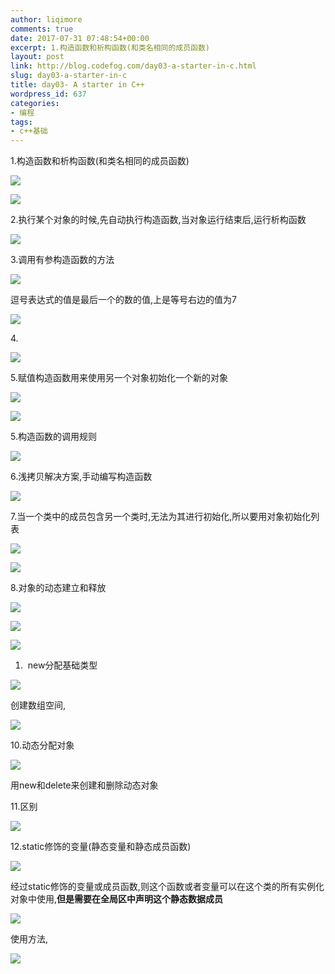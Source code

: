 ```yaml
---
author: liqimore
comments: true
date: 2017-07-31 07:48:54+00:00
excerpt: 1.构造函数和析构函数(和类名相同的成员函数)
layout: post
link: http://blog.codefog.com/day03-a-starter-in-c.html
slug: day03-a-starter-in-c
title: day03- A starter in C++
wordpress_id: 637
categories:
- 编程
tags:
- c++基础
---
```


1.构造函数和析构函数(和类名相同的成员函数)

![](https://static.timelovelife.com/old/2017/07/b1654ee1e25a643f95190eb2a2e43e38.png)

![](https://static.timelovelife.com/old/2017/07/e1320f48fdb51e399ba316f23ec14640.png)

2.执行某个对象的时候,先自动执行构造函数,当对象运行结束后,运行析构函数

![](https://static.timelovelife.com/old/2017/07/1df3bc90986176eb4ef33662b6020a3f.png)

3.调用有参构造函数的方法

![](https://static.timelovelife.com/old/2017/07/a0c46dcf1f13f596f60cec73e21dba88.png)

逗号表达式的值是最后一个的数的值,上是等号右边的值为7

![](https://static.timelovelife.com/old/2017/07/f49187fb5ab098defd7047ffc59128da.png)

4. 

![](https://static.timelovelife.com/old/2017/07/128ad3486aa3b438f29795614a1e5476.png)

5.赋值构造函数用来使用另一个对象初始化一个新的对象

![](https://static.timelovelife.com/old/2017/07/530b6c6b062bf4c739f7debe9abeea07.png)

![](https://static.timelovelife.com/old/2017/07/574f2ee0d82cf4f456b132d9c1474ee7.png)

5.构造函数的调用规则

![](https://static.timelovelife.com/old/2017/07/756e59cdaa0273bfc358dda0c76933bc.png)

6.浅拷贝解决方案,手动编写构造函数

![](https://static.timelovelife.com/old/2017/07/2f2aacd8046d53c826cbd6af6d6b678c.png)

7.当一个类中的成员包含另一个类时,无法为其进行初始化,所以要用对象初始化列表

![](https://static.timelovelife.com/old/2017/07/84495d27edeb5b665ffadebf7f630db4.png)

![](https://static.timelovelife.com/old/2017/07/35ddccad698eac87f773244386acf3dc.png)

8.对象的动态建立和释放

![](https://static.timelovelife.com/old/2017/07/7ab2284a83161a7e0cbd941f3d0f25e5.png)

![](https://static.timelovelife.com/old/2017/07/2a58bd87a720a950ab5656598cee3d81.png)

![](https://static.timelovelife.com/old/2017/07/d40579549da5e838f937f2324d8b7f7a.png)





  1.  new分配基础类型



![](https://static.timelovelife.com/old/2017/07/7017fa9d1961de32ce8d3fe3165d52a1.png)

创建数组空间,

![](https://static.timelovelife.com/old/2017/07/2d821701d02011d9d7bb018bb333c494.png)

10.动态分配对象

![](https://static.timelovelife.com/old/2017/07/f0ea0506122ab8f7dcf710afacd8e873.png)

用new和delete来创建和删除动态对象

11.区别

![](https://static.timelovelife.com/old/2017/07/38a99facb81e10998d70005cbcb35f6c.png)

12.static修饰的变量(静态变量和静态成员函数)

![](https://static.timelovelife.com/old/2017/07/64ada312fc0cab84d916412d559064f7.png)

经过static修饰的变量或成员函数,则这个函数或者变量可以在这个类的所有实例化对象中使用,**但是需要在全局区中声明这个静态数据成员**

![](https://static.timelovelife.com/old/2017/07/04f4632e4ad71673d54b94ea126c513c.png)

使用方法,

![](https://static.timelovelife.com/old/2017/07/92262a41ebbbcbf463f0d056e04e20e2.png)
